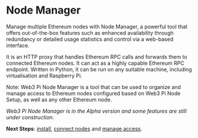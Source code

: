 # Node Manager

Manage multiple Ethereum nodes with Node Manager, 
a powerful tool that offers out-of-the-box features such as enhanced availability through redundancy or detailed usage statistics and control via a web-based interface. 

It is an HTTP proxy that handles Ethereum RPC calls and forwards them to connected Ethereum nodes. 
It can act as a highly capable Ethereum RPC endpoint. 
Written in Python, it can be run on any suitable machine, including virtualisation and Raspberry Pi.

Note: Web3 Pi Node Manager is a tool that can be used to organize and manage access to Ethereum nodes configured based on Web3 Pi Node Setup, as well as any other Ethereum node.

*Web3 Pi Node Manager is in the Alpha version and some features are still under construction.*

**Next Steps**: [install](installation.md), [connect nodes](configuration.md#ethereum-nodes) and [manage access](admin.md).